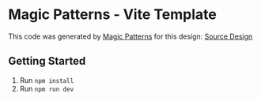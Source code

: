 # Magic Patterns - Vite Template

This code was generated by [Magic Patterns](https://magicpatterns.com) for this design: [Source Design](https://www.magicpatterns.com/component/12b52423-954c-42b0-b3b7-a3e2cbaaf5fa)

## Getting Started

1. Run `npm install`
2. Run `npm run dev`

